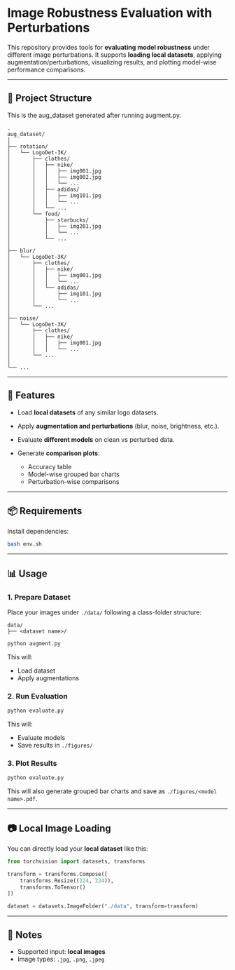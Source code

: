 # Image Robustness Evaluation with Perturbations

This repository provides tools for **evaluating model robustness** under different image perturbations. It supports **loading local datasets**, applying augmentation/perturbations, visualizing results, and plotting model-wise performance comparisons.

---

## 📂 Project Structure
This is the aug_dataset generated after running augment.py.

```
.
aug_dataset/
│
├── rotation/
│   └── LogoDet-3K/
│       ├── clothes/
│       │   ├── nike/
│       │   │   ├── img001.jpg
│       │   │   ├── img002.jpg
│       │   │   └── ...
│       │   ├── adidas/
│       │   │   ├── img101.jpg
│       │   │   └── ...
│       │   └── ...
│       └── food/
│           ├── starbucks/
│           │   ├── img201.jpg
│           │   └── ...
│           └── ...
│
├── blur/
│   └── LogoDet-3K/
│       ├── clothes/
│       │   ├── nike/
│       │   │   ├── img001.jpg
│       │   │   └── ...
│       │   └── adidas/
│       │       ├── img101.jpg
│       │       └── ...
│       └── ...
│
├── noise/
│   └── LogoDet-3K/
│       ├── clothes/
│       │   ├── nike/
│       │   │   ├── img001.jpg
│       │   │   └── ...
│       └── ...
│
└── ...
```

---

## 🚀 Features

* Load **local datasets** of any similar logo datasets.
* Apply **augmentation and perturbations** (blur, noise, brightness, etc.).
* Evaluate **different models** on clean vs perturbed data.
* Generate **comparison plots**:

  * Accuracy table
  * Model-wise grouped bar charts
  * Perturbation-wise comparisons

---

## 📦 Requirements

Install dependencies:

```bash
bash env.sh
```

---

## 📊 Usage

### 1. Prepare Dataset

Place your images under `./data/` following a class-folder structure:

```
data/
├── <dataset name>/
```

```bash
python augment.py
```

This will:

* Load dataset
* Apply augmentations

### 2. Run Evaluation

```bash
python evaluate.py
```

This will:

* Evaluate models
* Save results in `./figures/`

### 3. Plot Results

```bash
python evaluate.py
```

This will also generate grouped bar charts and save as `./figures/<model name>.pdf`.

---

## 📷 Local Image Loading

You can directly load your **local dataset** like this:

```python
from torchvision import datasets, transforms

transform = transforms.Compose([
    transforms.Resize((224, 224)),
    transforms.ToTensor()
])

dataset = datasets.ImageFolder("./data", transform=transform)
```

---

## 📌 Notes

* Supported input: **local images**
* Image types: `.jpg`, `.png`, `.jpeg`

<!-- --- -->
<!-- 
## 🛠️ Next Steps

* Add more perturbation types
* Extend evaluation to larger benchmark datasets
* Compare across multiple pretrained models -->



